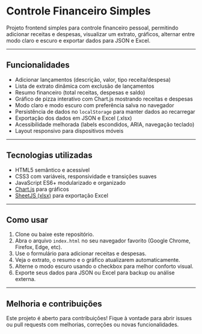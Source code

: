 # Controle Financeiro Simples

Projeto frontend simples para controle financeiro pessoal, permitindo adicionar receitas e despesas, visualizar um extrato, gráficos, alternar entre modo claro e escuro e exportar dados para JSON e Excel.

---

## Funcionalidades

- Adicionar lançamentos (descrição, valor, tipo receita/despesa)
- Lista de extrato dinâmica com exclusão de lançamentos
- Resumo financeiro (total receitas, despesas e saldo)
- Gráfico de pizza interativo com Chart.js mostrando receitas e despesas
- Modo claro e modo escuro com preferência salva no navegador
- Persistência de dados no `localStorage` para manter dados ao recarregar
- Exportação dos dados em JSON e Excel (.xlsx)
- Acessibilidade melhorada (labels escondidos, ARIA, navegação teclado)
- Layout responsivo para dispositivos móveis

---

## Tecnologias utilizadas

- HTML5 semântico e acessível
- CSS3 com variáveis, responsividade e transições suaves
- JavaScript ES6+ modularizado e organizado
- [Chart.js](https://www.chartjs.org/) para gráficos
- [SheetJS (xlsx)](https://sheetjs.com/) para exportação Excel

---

## Como usar

1. Clone ou baixe este repositório.
2. Abra o arquivo `index.html` no seu navegador favorito (Google Chrome, Firefox, Edge, etc).
3. Use o formulário para adicionar receitas e despesas.
4. Veja o extrato, o resumo e o gráfico atualizarem automaticamente.
5. Alterne o modo escuro usando o checkbox para melhor conforto visual.
6. Exporte seus dados para JSON ou Excel para backup ou análise externa.

---

## Melhoria e contribuições

Este projeto é aberto para contribuições! Fique à vontade para abrir issues ou pull requests com melhorias, correções ou novas funcionalidades.


